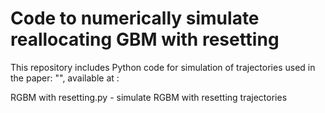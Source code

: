 # Code to numerically simulate reallocating GBM with resetting

This repository includes Python code for simulation of trajectories used in the paper: "", available at :

RGBM with resetting.py - simulate RGBM with resetting trajectories
